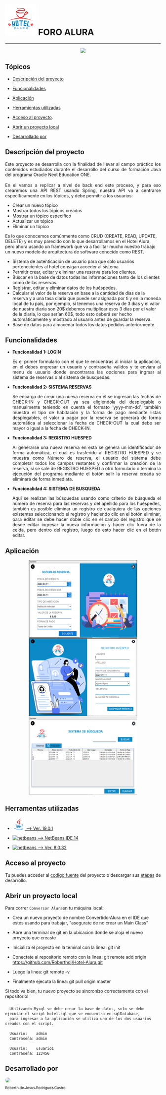 <div align="left">
<h1><img src="https://github.com/Roberthdj/Hotel-Alura/blob/master/src/imagenes/Ha-100px.png" alt="hotel_alura" width="100" height="100"/>  FORO ALURA</h1> 
</div>

<hr>

<p align="center">
   <img src="http://img.shields.io/static/v1?label=STATUS&message=EN DESARROLLO%20&color=RED&style=for-the-badge" #vitrinedev/>
</p>

## Tópicos 

- [Descripción del proyecto](#descripción-del-proyecto)

- [Funcionalidades](#funcionalidades)

- [Aplicación](#aplicación)

- [Herramientas utilizadas](#herramentas-utilizadas)

- [Acceso al proyecto](#acceso-al-proyecto).

- [Abrir un proyecto local](#abrir-un-proyecto-local)

- [Desarrollado por](#desarrollado-por)

## Descripción del proyecto 

<p align="justify">
Este proyecto se desarrolla con la finalidad de llevar al campo práctico los contenidos estudiados durante el desarrollo del curso de formación Java del programa Oracle Next Education ONE.<br><br>
En el vamos a replicar a nivel de back end este proceso, y para eso crearemos una API REST usando Spring, nuestra API va a centrarse específicamente en los tópicos, y debe permitir a los usuarios:

- Crear un nuevo tópico
- Mostrar todos los tópicos creados
- Mostrar un tópico específico
- Actualizar un tópico
- Eliminar un tópico

Es lo que conocemos comúnmente como CRUD (CREATE, READ, UPDATE, DELETE) y es muy parecido con lo que desarrollamos en el Hotel Alura, pero ahora usando un framework que va a facilitar mucho nuestro trabajo un nuevo modelo de arquitectura de software conocido como REST.
</p>

* Sistema de autenticación de usuario para que solo usuarios pertenecientes al hotel consigan acceder al sistema.
* Permitir crear, editar y eliminar una reserva para los clientes.
* Buscar en la base de datos todas las informaciones tanto de los clientes como de las reservas.
* Registrar, editar y eliminar datos de los huéspedes.
* Calcular el valor de la reserva en base a la cantidad de días de la reserva y a una tasa diaria que puede ser asignada por ti y en la moneda local de tu país, por ejemplo, si tenemos una reserva de 3 días y el valor de nuestra diaria son 20$ debemos multiplicar esos 3 días por el valor de la diaria, lo que serían 60$, todo esto deberá ser hecho automáticamente y mostrado al usuario antes de guardar la reserva.
* Base de datos para almacenar todos los datos pedidos anteriormente.

## Funcionalidades
- <p align="justify"><strong>Funcionalidad 1: LOGIN</strong> <br>
   <p align="justify">Es el primer formulario con el que te encuentras al iniciar la aplicación, en el debes engresar un usuario y contraseña validos y te enviara al      menu de usuario donde encontraras las opciones para ingrsar al sistema de reservas o al sistema de busquedas.
   </p>
</p>

- <p align="justify"><strong>Funcionalidad 2: SISTEMA RESERVAS</strong> <br>
   <p align="justify">Se encarga de crear una nueva reserva en él se ingresan las fechas de CHECK-IN y CHECK-OUT ya sea eligiéndola del desplegable o manualmente          teniendo en cuenta el formato ‘yyyy-mm-dd’, también muestra el tipo de habitación y la forma de pago mediante listas desplegables, el valor a pagar por la reserva      se generará de forma automática al seleccionar la fecha de CHECK-OUT la cual debe ser mayor o igual a la fecha de CHECK-IN.
   </p>
</p>

- <p align="justify"><strong>Funcionalidad 3: REGISTRO HUESPED</strong> <br>
   <p align="justify">Al generarse una nueva reserva en esta se genera un identificador de forma automática, el cual es trasferido al REGISTRO HUESPED y se muestra        como Número de reserva, el usuario del sistema debe completar todos los campos restantes y confirmar la creación de la reserva, si se sale de REGISTRO HUESPED a        otro formulario o termina la ejecución del programa mediante el botón salir la reserva creada se eliminará de forma inmediata.
   </p>
</p>

- <p align="justify"><strong>Funcionalidad 4: SISTEMA DE BUSQUEDA</strong> <br>
      <p align="justify">Aquí se realizan las búsquedas usando como criterio de búsqueda el número de reserva para las reservas y del apellido para los huéspedes,           también es posible eliminar un registro de cualquiera de las opciones existentes seleccionando el registro y haciendo clic en el botón eliminar, para editar se         debe hacer doble clic en el campo del registro que se desee editar ingresar la nueva información y hacer clic fuera de la celda, pero dentro del registro,             luego de esto hacer clic en el botón editar.
      </p>
</p>

## Aplicación

<div align="center">

  <img src="https://github.com/Roberthdj/Hotel-Alura/blob/master/img-readme/Reserva.png" alt="netbeans" width="350" height="250"/>
  <img src="https://github.com/Roberthdj/Hotel-Alura/blob/master/img-readme/Huesped.png" alt="netbeans" width="350" height="250"/>
  <img src="https://github.com/Roberthdj/Hotel-Alura/blob/master/img-readme/Busqueda.png" alt="netbeans" width="350" height="250"/>  

</div>

###

## Herramentas utilizadas

- <a href="https://www.java.com" target="_blank"> <img src="https://raw.githubusercontent.com/devicons/devicon/master/icons/java/java-original.svg" alt="java" width="40" height="40"/> --> Ver. 19.0.1</a> 

- <a href="https://netbeans.apache.org/" target="_blank"> <img src="https://netbeans.apache.org/images/apache-netbeans.svg" alt="netbeans" width="40" height="40"/> --> NetBeans IDE 14</a>

- <a href="https://www.mysql.com/" target="_blank"> <img src="https://www.mysql.com/common/logos/logo-mysql-170x115.png" alt="netbeans" width="40" height="40"/> --> Ver. 8.0.32</a>

###

## Acceso al proyecto

Tu puedes acceder al [codigo fuente](https://github.com/Roberthdj/Hotel-Alura) del proyecto o descargar sus [etapas](https://github.com/Roberthdj/Hotel-Alura/tags) de desarrollo.

## Abrir un proyecto local

Para correr `Conversor Alura`en tu máquina local:

- Crea un nuevo proyecto de nombre ConvertidorAlura en el IDE que estes usando para trabajar, "asegurate de no crear un Main Class"

- Abre una terminal de git en la ubicacion donde se aloja el nuevo proyecto que creaste

- Inicializa el proyecto en la teminal con la linea: git init

- Conectate al repositorio remoto con la linea: git remote add origin https://github.com/Roberthdj/Hotel-Alura.git

- Luego la linea: git remote -v

- Finalmente ejecuta la linea: git pull origin master

Si todo va bien, tu nuevo proyecto se sincronizo correctamente con el repositorio!

### 
      Utilizando Mysql se debe crear la base de datos, solo se debe ejecutar el script hotel.sql que se encuentra en sqlDatabase, 
      para ingresar a la aplicación se utiliza uno de los dos usuarios creados con el script.
      
      Usuario:    admin
      Contraseña: admin

      Usuario:    usuario1
      Contraseña: 123456  

## Desarrollado por

[<img style ="border-radius: 20px" src="https://avatars.githubusercontent.com/u/120141795?s=400&u=1224e7aef9eef9f87a1598bd2168761487581ef4&v=4" width=115><br><sub>Roberth de Jesus Rodriguez Castro</sub>](https://github.com/roberthdj)
